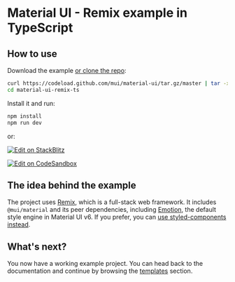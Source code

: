 # Material UI - Remix example in TypeScript

## How to use

Download the example [or clone the repo](https://github.com/mui/material-ui):

<!-- #repo-reference -->

```bash
curl https://codeload.github.com/mui/material-ui/tar.gz/master | tar -xz --strip=2  material-ui-master/examples/material-ui-remix-ts
cd material-ui-remix-ts
```

Install it and run:

```bash
npm install
npm run dev
```

or:

<!-- #repo-reference -->

[![Edit on StackBlitz](https://developer.stackblitz.com/img/open_in_stackblitz.svg)](https://stackblitz.com/github/mui/material-ui/tree/master/examples/material-ui-remix-ts)

[![Edit on CodeSandbox](https://codesandbox.io/static/img/play-codesandbox.svg)](https://codesandbox.io/p/sandbox/github/mui/material-ui/tree/master/examples/material-ui-remix-ts)

## The idea behind the example

<!-- #host-reference -->

The project uses [Remix](https://remix.run/), which is a full-stack web framework.
It includes `@mui/material` and its peer dependencies, including [Emotion](https://emotion.sh/docs/introduction), the default style engine in Material UI v6.
If you prefer, you can [use styled-components instead](https://mui.com/material-ui/integrations/interoperability/#styled-components).

## What's next?

<!-- #host-reference -->

You now have a working example project.
You can head back to the documentation and continue by browsing the [templates](https://mui.com/material-ui/getting-started/templates/) section.
